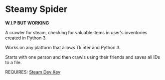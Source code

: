 Steamy Spider
=============

**W.I.P BUT WORKING**

A crawler for steam, checking for valuable items in user's inventories created in Python 3.

Works on any platform that allows Tkinter and Python 3.

Starts with one person and then crawls using their friends and saves all IDs to a file.

REQUIRES: [Steam Dev Key](https://steamcommunity.com/dev/apikey)
